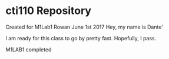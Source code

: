# cti110 Repository
Created for M1Lab1
Rowan
June 1st 2017
Hey, my name is Dante' 

I am ready for this class to go by pretty fast. Hopefully, I pass.

M1LAB1 completed
